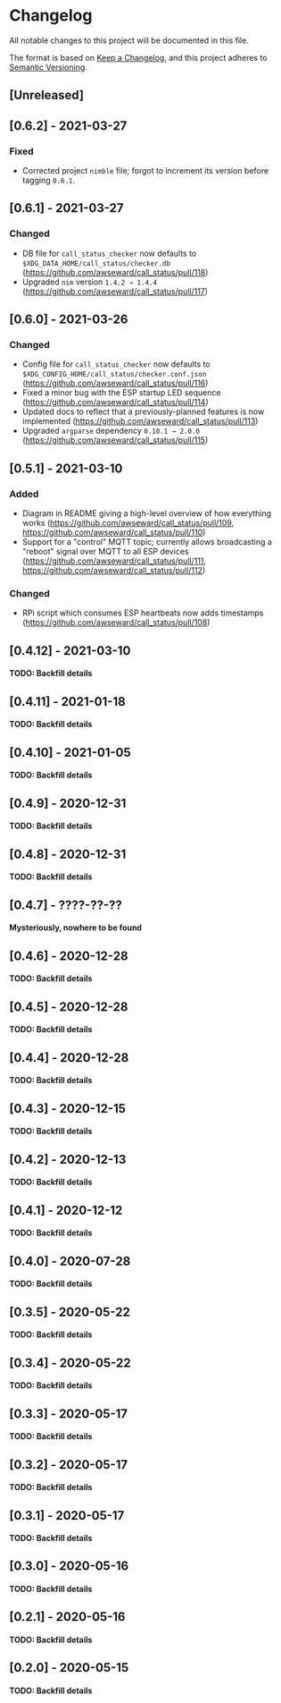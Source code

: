 # Changelog
All notable changes to this project will be documented in this file.

The format is based on [Keep a Changelog](https://keepachangelog.com/en/1.0.0/),
and this project adheres to [Semantic Versioning](https://semver.org/spec/v2.0.0.html).

## [Unreleased]

## [0.6.2] - 2021-03-27
### Fixed
- Corrected project `nimble` file; forgot to increment its version before tagging `0.6.1`.

## [0.6.1] - 2021-03-27
### Changed
- DB file for `call_status_checker` now defaults to `$XDG_DATA_HOME/call_status/checker.db` (https://github.com/awseward/call_status/pull/118)
- Upgraded `nim` version `1.4.2 → 1.4.4` (https://github.com/awseward/call_status/pull/117)

## [0.6.0] - 2021-03-26
### Changed
- Config file for `call_status_checker` now defaults to `$XDG_CONFIG_HOME/call_status/checker.conf.json` (https://github.com/awseward/call_status/pull/116)
- Fixed a minor bug with the ESP startup LED sequence (https://github.com/awseward/call_status/pull/114)
- Updated docs to reflect that a previously-planned features is now implemented (https://github.com/awseward/call_status/pull/113)
- Upgraded `argparse` dependency `0.10.1 → 2.0.0` (https://github.com/awseward/call_status/pull/115)

## [0.5.1] - 2021-03-10
### Added
- Diagram in README giving a high-level overview of how everything works (https://github.com/awseward/call_status/pull/109, https://github.com/awseward/call_status/pull/110)
- Support for a "control" MQTT topic; currently allows broadcasting a "reboot" signal over MQTT to all ESP devices (https://github.com/awseward/call_status/pull/111, https://github.com/awseward/call_status/pull/112)

### Changed
- RPi script which consumes ESP heartbeats now adds timestamps (https://github.com/awseward/call_status/pull/108)

## [0.4.12] - 2021-03-10
#### TODO: Backfill details

## [0.4.11] - 2021-01-18
#### TODO: Backfill details

## [0.4.10] - 2021-01-05
#### TODO: Backfill details

## [0.4.9] - 2020-12-31
#### TODO: Backfill details

## [0.4.8] - 2020-12-31
#### TODO: Backfill details

## [0.4.7] - ????-??-??
#### Mysteriously, nowhere to be found

## [0.4.6] - 2020-12-28
#### TODO: Backfill details

## [0.4.5] - 2020-12-28
#### TODO: Backfill details

## [0.4.4] - 2020-12-28
#### TODO: Backfill details

## [0.4.3] - 2020-12-15
#### TODO: Backfill details

## [0.4.2] - 2020-12-13
#### TODO: Backfill details

## [0.4.1] - 2020-12-12
#### TODO: Backfill details

## [0.4.0] - 2020-07-28
#### TODO: Backfill details

## [0.3.5] - 2020-05-22
#### TODO: Backfill details

## [0.3.4] - 2020-05-22
#### TODO: Backfill details

## [0.3.3] - 2020-05-17
#### TODO: Backfill details

## [0.3.2] - 2020-05-17
#### TODO: Backfill details

## [0.3.1] - 2020-05-17
#### TODO: Backfill details

## [0.3.0] - 2020-05-16
#### TODO: Backfill details

## [0.2.1] - 2020-05-16
#### TODO: Backfill details

## [0.2.0] - 2020-05-15
#### TODO: Backfill details
